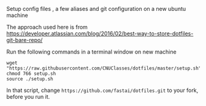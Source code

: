 Setup config files , a few aliases and git configuration on a new ubuntu machine

The approach used here is from https://developer.atlassian.com/blog/2016/02/best-way-to-store-dotfiles-git-bare-repo/

Run the following commands in a terminal window on new machine

    wget "https://raw.githubusercontent.com/CNUClasses/dotfiles/master/setup.sh"
    chmod 766 setup.sh
    source ./setup.sh

In that script, change `https://github.com/fastai/dotfiles.git` to your fork, before you run it.
